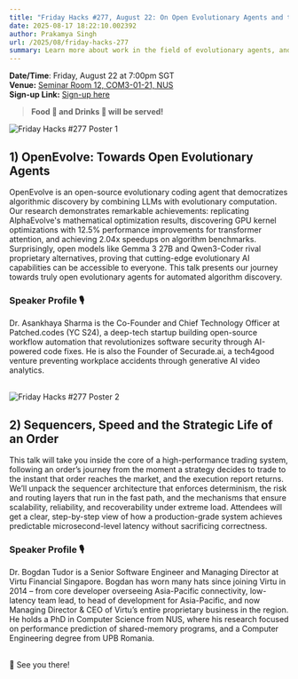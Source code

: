 ```yaml
---
title: "Friday Hacks #277, August 22: On Open Evolutionary Agents and the Life of an Order"
date: 2025-08-17 18:22:10.002392
author: Prakamya Singh
url: /2025/08/friday-hacks-277
summary: Learn more about work in the field of evolutionary agents, and the strategic life of an order in a modern market.
---
```


**Date/Time**: Friday, August 22 at 7:00pm SGT<br />
**Venue:** <a href="https://nusmods.com/venues/COM3-01-21">Seminar Room 12, COM3-01-21, NUS</a><br />
**Sign-up Link:** [Sign-up here](https://hckr.cc/fh-277-signup-non-nus)<br />

> **Food 🍕 and Drinks 🧋 will be served!**

<img src="/img/2025/fh/277-1.jpeg" alt="Friday Hacks #277 Poster 1" /><br />


## 1) OpenEvolve: Towards Open Evolutionary Agents
OpenEvolve is an open-source evolutionary coding agent that democratizes algorithmic discovery by combining LLMs with evolutionary computation. Our research demonstrates remarkable achievements: replicating AlphaEvolve's mathematical optimization results, discovering GPU kernel optimizations with 12.5% performance improvements for transformer attention, and achieving 2.04x speedups on algorithm benchmarks. Surprisingly, open models like Gemma 3 27B and Qwen3-Coder rival proprietary alternatives, proving that cutting-edge evolutionary AI capabilities can be accessible to everyone. This talk presents our journey towards truly open evolutionary agents for automated algorithm discovery.

### Speaker Profile 🎙️️
Dr. Asankhaya Sharma is the Co-Founder and Chief Technology Officer at Patched.codes (YC S24), a deep-tech startup building open-source workflow automation that revolutionizes software security through AI-powered code fixes. He is also the Founder of Securade.ai, a tech4good venture preventing workplace accidents through generative AI video analytics.
<br /><br />

<img src="/img/2025/fh/277-2.jpeg" alt="Friday Hacks #277 Poster 2" /><br />


## 2) Sequencers, Speed and the Strategic Life of an Order
This talk will take you inside the core of a high-performance trading system, following an order’s journey from the moment a strategy decides to trade to the instant that order reaches the market, and the execution report returns. We’ll unpack the sequencer architecture that enforces determinism, the risk and routing layers that run in the fast path, and the mechanisms that ensure scalability, reliability, and recoverability under extreme load. Attendees will get a clear, step-by-step view of how a production-grade system achieves predictable microsecond-level latency without sacrificing correctness.

### Speaker Profile 🎙️
Dr. Bogdan Tudor is a Senior Software Engineer and Managing Director at Virtu Financial Singapore. Bogdan has worn many hats since joining Virtu in 2014 – from core developer overseeing Asia-Pacific connectivity, low-latency team lead, to head of development for Asia-Pacific, and now Managing Director & CEO of Virtu’s entire proprietary business in the region. He holds a PhD in Computer Science from NUS, where his research focused on performance prediction of shared-memory programs, and a Computer Engineering degree from UPB Romania.
<br /><br />

👋 See you there!
